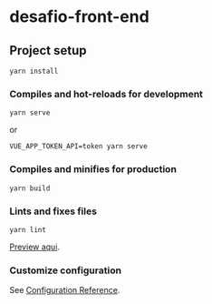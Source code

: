 # desafio-front-end

## Project setup
```
yarn install
```

### Compiles and hot-reloads for development
```
yarn serve
```

or

```
VUE_APP_TOKEN_API=token yarn serve
```

### Compiles and minifies for production
```
yarn build
```

### Lints and fixes files
```
yarn lint
```

[Preview aqui](https://localizador-de-empresas.netlify.app/).

### Customize configuration
See [Configuration Reference](https://cli.vuejs.org/config/).
